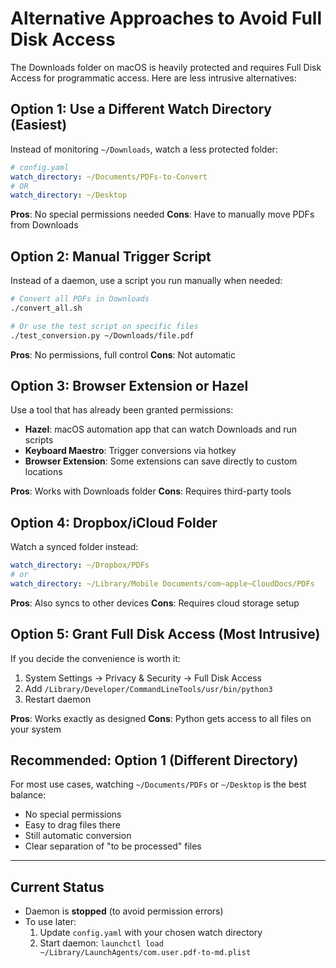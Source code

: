 # Alternative Approaches to Avoid Full Disk Access

The Downloads folder on macOS is heavily protected and requires Full Disk Access for programmatic access. Here are less intrusive alternatives:

## Option 1: Use a Different Watch Directory (Easiest)

Instead of monitoring `~/Downloads`, watch a less protected folder:

```yaml
# config.yaml
watch_directory: ~/Documents/PDFs-to-Convert
# OR
watch_directory: ~/Desktop
```

**Pros**: No special permissions needed
**Cons**: Have to manually move PDFs from Downloads

## Option 2: Manual Trigger Script

Instead of a daemon, use a script you run manually when needed:

```bash
# Convert all PDFs in Downloads
./convert_all.sh

# Or use the test script on specific files
./test_conversion.py ~/Downloads/file.pdf
```

**Pros**: No permissions, full control
**Cons**: Not automatic

## Option 3: Browser Extension or Hazel

Use a tool that has already been granted permissions:

- **Hazel**: macOS automation app that can watch Downloads and run scripts
- **Keyboard Maestro**: Trigger conversions via hotkey
- **Browser Extension**: Some extensions can save directly to custom locations

**Pros**: Works with Downloads folder
**Cons**: Requires third-party tools

## Option 4: Dropbox/iCloud Folder

Watch a synced folder instead:

```yaml
watch_directory: ~/Dropbox/PDFs
# or
watch_directory: ~/Library/Mobile Documents/com~apple~CloudDocs/PDFs
```

**Pros**: Also syncs to other devices
**Cons**: Requires cloud storage setup

## Option 5: Grant Full Disk Access (Most Intrusive)

If you decide the convenience is worth it:

1. System Settings → Privacy & Security → Full Disk Access
2. Add `/Library/Developer/CommandLineTools/usr/bin/python3`
3. Restart daemon

**Pros**: Works exactly as designed
**Cons**: Python gets access to all files on your system

## Recommended: Option 1 (Different Directory)

For most use cases, watching `~/Documents/PDFs` or `~/Desktop` is the best balance:
- No special permissions
- Easy to drag files there
- Still automatic conversion
- Clear separation of "to be processed" files

---

## Current Status

- Daemon is **stopped** (to avoid permission errors)
- To use later:
  1. Update `config.yaml` with your chosen watch directory
  2. Start daemon: `launchctl load ~/Library/LaunchAgents/com.user.pdf-to-md.plist`

